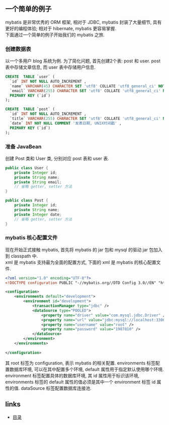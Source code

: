 一个简单的例子
----

mybatis 是非常优秀的 ORM 框架, 相对于 JDBC, mybatis 封装了大量细节, 具有更好的编程体验; 相对于 hibernate, mybatis 更容易掌握.  
下面通过一个简单的例子开始我们的 mybatis 之旅.

### 创建数据表
以一个多用户 blog 系统为例. 为了简化问题, 首先创建2个表: post 和 user. post 表中存储文章信息, 而 user 表中存储用户信息.
```sql
CREATE  TABLE `user` (
  `id` INT NOT NULL AUTO_INCREMENT ,
  `name` VARCHAR(45) CHARACTER SET 'utf8' COLLATE 'utf8_general_ci' NOT NULL ,
  `email` VARCHAR(255) CHARACTER SET 'utf8' COLLATE 'utf8_general_ci' NOT NULL ,
  PRIMARY KEY (`id`) 
);

CREATE  TABLE `post` (
  `id` INT NOT NULL AUTO_INCREMENT ,
  `title` VARCHAR(255) CHARACTER SET 'utf8' COLLATE 'utf8_general_ci' NOT NULL COMMENT '文章标题' ,
  `date` INT NOT NULL COMMENT '发表日期, UNIX时间戳' ,
  PRIMARY KEY (`id`) 
);
```

### 准备 JavaBean
创建 Post 类和 User 类, 分别对应 post 表和 user 表.
```java
public class User {
	private Integer id;
	private String name;
	private String email;
	// 省略 getter, setter 方法
}

public class Post {
	private Integer id;
	private String name;
	private Integer date;
	// 省略 getter, setter 方法
}
```

### mybatis 核心配置文件
现在开始正式接触 mybatis, 首先将 mybatis 的 jar 包和 mysql 的驱动 jar 包加入到 classpath 中.  
xml 是 mybatis 支持最为全面的配置方式, 下面的 xml 是 mybatis 的核心配置文件.
```xml
<?xml version="1.0" encoding="UTF-8"?>
<!DOCTYPE configuration PUBLIC "-//mybatis.org//DTD Config 3.0//EN" "http://mybatis.org/dtd/mybatis-3-config.dtd">

<configuration>
	<environments default="development">
		<environment id="development">
			<transactionManager type="jdbc" />
			<dataSource type="POOLED">
				<property name="driver" value="com.mysql.jdbc.Driver" />
				<property name="url" value="jdbc:mysql://localhost:3306/test?useUnicode=true&characterEncoding=utf8" />
				<property name="username" value="root" />
				<property name="password" value="1987810" />
			</dataSource>
		</environment>
	</environments>
	
</configuration>
```
其 root 标签为 configuration, 表示 mybatis 的相关配置. environments 标签配置数据库环境, 可以在其中配置多个环境, default 属性用于指定默认使用哪个环境. environment 标签配置具体的数据库环境, 其 id 属性用于标识该环境, environments 标签的 default 属性的值必须是其中一个 environment 标签 id 属性的值. dataSource 标签配置数据库连接池.




















links
-----
+ [目录](../golang)
